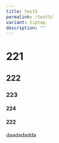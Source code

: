 ```yaml
---
title: test5
permalink: /test5/
variant: tiptap
description: ""
---
```

<h1>221</h1><h2>222</h2><h3>223</h3><h4>224</h4><h4>222</h4><p>daadadadda</p>